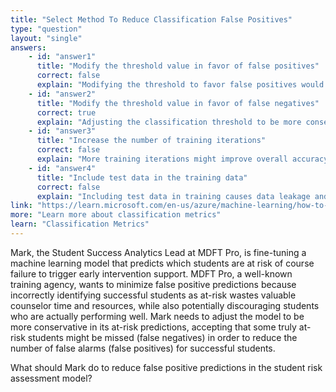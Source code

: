 ```yaml
---
title: "Select Method To Reduce Classification False Positives"
type: "question"
layout: "single"
answers:
    - id: "answer1"
      title: "Modify the threshold value in favor of false positives"
      correct: false
      explain: "Modifying the threshold to favor false positives would actually increase false positives rather than reduce them."
    - id: "answer2"
      title: "Modify the threshold value in favor of false negatives"
      correct: true
      explain: "Adjusting the classification threshold to be more conservative (favoring false negatives) reduces false positives by requiring higher confidence for positive predictions."
    - id: "answer3"
      title: "Increase the number of training iterations"
      correct: false
      explain: "More training iterations might improve overall accuracy but doesn't specifically address the balance between false positives and false negatives."
    - id: "answer4"
      title: "Include test data in the training data"
      correct: false
      explain: "Including test data in training causes data leakage and overfitting, leading to unrealistic performance metrics rather than reducing false positives."
link: "https://learn.microsoft.com/en-us/azure/machine-learning/how-to-understand-automated-ml"
more: "Learn more about classification metrics"
learn: "Classification Metrics"
---
```


Mark, the Student Success Analytics Lead at MDFT Pro, is fine-tuning a machine learning model that predicts which students are at risk of course failure to trigger early intervention support. MDFT Pro, a well-known training agency, wants to minimize false positive predictions because incorrectly identifying successful students as at-risk wastes valuable counselor time and resources, while also potentially discouraging students who are actually performing well. Mark needs to adjust the model to be more conservative in its at-risk predictions, accepting that some truly at-risk students might be missed (false negatives) in order to reduce the number of false alarms (false positives) for successful students.

What should Mark do to reduce false positive predictions in the student risk assessment model?

